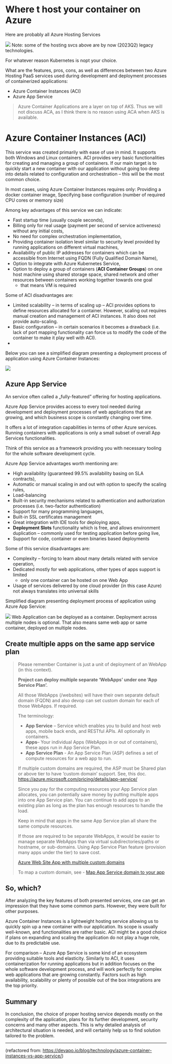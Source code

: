 # Where t host your container on Azure

<!-- Microsoft Azure platform offers a wide range of services ready to use during creation and deployment processes of our containerized applications happening in the cloud.

Considering the multiplicity of available solutions – it is worth being aware of different hosting services (so-called Azure Compute Services, Hosting Services) details. This knowledge will greatly improve our ability to make a choice that matches our needs in terms of architectural decisions. -->

Here are probably all Azure Hosting Services

![](media/azure_hosting_services.png)
Note: some of the hosting svcs above are by now (2023Q2) legacy technologies.

<!-- ## Introduction to Microsoft Azure hosting services
Hosting services are categorized into groups because of different hosting models.

We can indicate following models:

- IaaS (Infrastructure as a service)
- PaaS (Platform as a Service)
- SaaS (Software as a service)
  
which determine the way of how the resources are being used in the cloud and what their usage scope is.

There are plenty of factors that can (and potentially should) affect our decisions, but during the early phase of research it can be crucial to answer questions such as:

- How much control do we need?
- Where do we want to use our application? (on-premise, hybrid cloud, public cloud)
- What will be the main way of usage? (continuous or on-demand usage)

Solutions from the IaaS group usually provide more control with simultaneous increased responsibility for created resources. On the other hand – SaaS solutions gives less control while freeing us from most resource-management related tasks.

The final choice targeting production should be always preceded by an analysis of different Azure services capabilities versus main goal and scope of designed software.
-->
For whatever reason Kubernetes is nopt your choice.

What are the features, pros, cons, as well as differences between two Azure Hosting PaaS services used during development and deployment processes of containerized applications:

- Azure Container Instances (ACI)
- Azure App Service

> Azure Container Applications are a layer on top of AKS. Thus we will not discuss ACA, as I think there is no reason using ACA when AKS is available. 

# Azure Container Instances (ACI)
This service was created primarily with ease of use in mind. It supports both Windows and Linux containers. ACI provides very basic functionalities for creating and managing a group of containers. If our main target is to quickly start a new container with our application without going too deep into details related to configuration and orchestration – this will be the most common choice.

In most cases, using Azure Container Instances requires only: Providing a docker container image,
Specifying base configuration (number of required CPU cores or memory size)

Among key advantages of this service we can indicate:

- Fast startup time (usually couple seconds),
- Billing only for real usage (payment per second of service activeness) without any initial costs,
- No need for complex orchestration implementation,
- Providing container isolation level similar to security level provided by running applications on different virtual machines,
- Availability of public IP addresses for containers which can be accessible from Internet using FQDN (Fully Qualified Domain Name),
- Option to integrate with Azure Kubernetes Service,
- Option to deploy a group of containers (**ACI Container Groups**) on one host machine using shared storage space, shared network and other resources between containers working together towards one goal
  - that means VM is required

Some of ACI disadvantages are:

- Limited scalability – in terms of scaling up – ACI provides options to define resources allocated for a container. However, scaling out requires manual creation and management of ACI instances. It also does not provide auto-scaling.
- Basic configuration – in certain scenarios it becomes a drawback (i.e. lack of port mapping functionality can force us to modify the code of the container to make it play well with ACI).
- 
Below you can see a simplified diagram presenting a deployment process of application using Azure Container Instances:

![](media/aci_diagram.webp)


## Azure App Service

An service often called a „fully-featured” offering for hosting applications. 

Azure App Service provides access to every tool needed during development and deployment processes of web applications that are growing, and which business scope is constantly changing over time.

It offers a lot of integration capabilities in terms of other Azure services. Running containers with applications is only a small subset of overall App Services functionalities.

Think of this service as a framework providing you with necessary tooling for the whole software development cycle.

Azure App Service advantages worth mentioning are:

- High availability (guaranteed 99.5% availability basing on SLA contracts),
- Automatic or manual scaling in and out with option to specify the scaling rules,
- Load-balancing
- Built-in security mechanisms related to authentication and authorization processes (i.e. two-factor authentication)
- Support for many programming languages,
- Built-in SSL certificates management
- Great integration with IDE tools for deploying apps,
- **Deployment Slots** functionality which is free, and allows environment duplication – commonly used for testing application before going live,
- Support for code, container or even binaries based deployments

Some of this service disadvantages are:

- Complexity – forcing to learn about many details related with service operation,
- Dedicated mostly for web applications, other types of apps support is limited
  - only one container can be hosted on one Web App
- Usage of services delivered by one cloud provider (in this case Azure) not always translates into universal skills


Simplified diagram presenting deployment process of application using Azure App Service:

![](media/appsvc_hosting.webp)
Web Application can be deployed as a container. Deployment across multiple nodes is optional. That  also means same web app or same container, deployed on multiple nodes.

## Create multiple apps on the same app service plan

> Please remember Container is just a unit of deployment of an WebApp (in this context).
>
> **Project can deploy multiple separate ‘WebApps’ under one ‘App Service Plan’.**
>
> All those WebApps (/websites) will have their own separate default domain (FQDN) and also devop can set custom domain for each of those WebApps. If required.
>
>The terminology:
>
>- **App Service** – Service which enables you to build and host web apps, mobile back ends, and  RESTful APIs. All optionally in containers.
>- **Apps**– Your individual Apps (WebApps in or out of containers), these apps run in App Service Plan.
>- **App Service Plan** - An App Service Plan (ASP) defines a set of compute resources for a web app to run.
>
> If multiple custom domains are required,  the ASP must be Shared plan or above tier to have ‘custom domain’ support. See, this doc. https://azure.microsoft.com/pricing/details/app-service/
>
> Since you pay for the computing resources your App Service plan allocates, you can potentially save money by putting multiple apps into one App Service plan. You can continue to add apps to an existing plan as long as the plan has enough resources to handle the load. 
>
> Keep in mind that apps in the same App Service plan all share the same compute resources.
>
> If those are required to be separate WebApps, it would be easier to manage separate WebApps than via virtual subdirectories/paths or hostname, or sub-domains. Using App Service Plan feature (provision many apps under the tier) to save cost.
>
>[Azure Web Site App with multiple custom domains](https://stackoverflow.com/questions/44347764/azure-web-site-app-with-multiple-custom-domains)
>
> To map a custom domain, see - [Map App Service domain to your app](https://learn.microsoft.com/azure/app-service/manage-custom-dns-buy-domain#map-app-service-domain-to-your-app)


## So, which?

After analyzing the key features of both presented services, one can get an impression that they have some common parts. However, they were built for other purposes.

Azure Container Instances is a lightweight hosting service allowing us to quickly spin up a new container with our application. Its scope is usually well-known, and functionalities are rather basic. ACI might be a good choice if plans on expanding and scaling the application do not play a huge role, due to its predictable use.

For comparison – Azure App Service is some kind of an ecosystem providing suitable tools and elasticity. Similarly to ACI, it uses containerization for running applications but in addition focuses on the whole software development process, and will work perfectly for complex web applications that are growing constantly. Factors such as high availability, scalability or plenty of possible out of the box integrations are the top priority.

## Summary
In conclusion, the choice of proper hosting service depends mostly on the complexity of the application, plans for its further development, security concerns and many other aspects. This is why detailed analysis of architectural situation is needed, and will certainly help us to find solution tailored to the problem.  

---
(refactored from: https://devapo.io/blog/technology/azure-container-instances-vs-app-service/)
